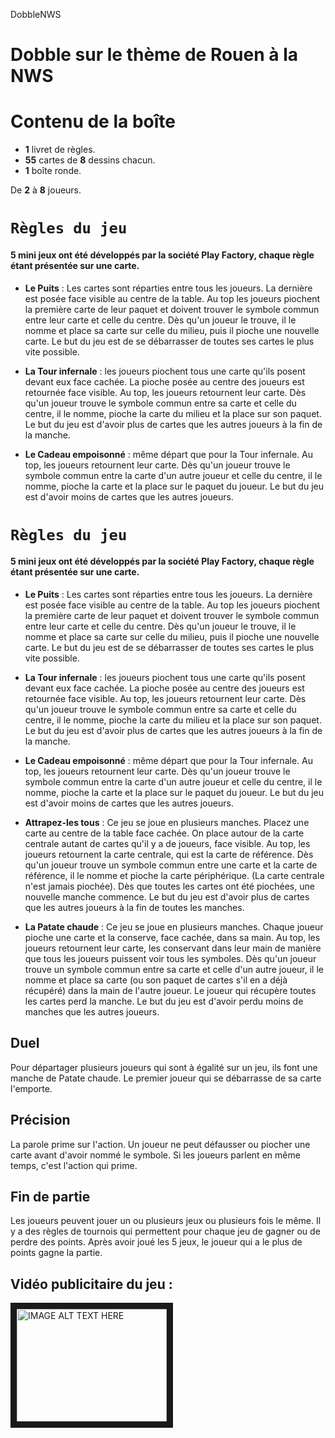 DobbleNWS
# Dobble sur le thème de Rouen à la NWS




# Contenu de la boîte

* **1** livret de règles.
* **55** cartes de **8** dessins chacun.
* **1** boîte ronde. 

De **2**  à **8** joueurs. 

# `Règles du jeu`


#### 5 mini jeux ont été développés par la société Play Factory, chaque règle étant présentée sur une carte.

* **Le Puits** : Les cartes sont réparties entre tous les joueurs. La dernière est posée face visible au centre de la table. Au top les joueurs piochent la première carte de leur paquet et doivent trouver le symbole commun entre leur carte et celle du centre. Dès qu'un joueur le trouve, il le nomme et place sa carte sur celle du milieu, puis il pioche une nouvelle carte. Le but du jeu est de se débarrasser de toutes ses cartes le plus vite possible.

* **La Tour infernale** : les joueurs piochent tous une carte qu'ils posent devant eux face cachée. La pioche posée au centre des joueurs est retournée face visible. Au top, les joueurs retournent leur carte. Dès qu'un joueur trouve le symbole commun entre sa carte et celle du centre, il le nomme, pioche la carte du milieu et la place sur son paquet. Le but du jeu est d'avoir plus de cartes que les autres joueurs à la fin de la manche.

* **Le Cadeau empoisonné** : même départ que pour la Tour infernale. Au top, les joueurs retournent leur carte. Dès qu'un joueur trouve le symbole commun entre la carte d'un autre joueur et celle du centre, il le nomme, pioche la carte et la place sur le paquet du joueur. Le but du jeu est d'avoir moins de cartes que les autres joueurs.

# `Règles du jeu`


#### 5 mini jeux ont été développés par la société Play Factory, chaque règle étant présentée sur une carte.

* **Le Puits** : Les cartes sont réparties entre tous les joueurs. La dernière est posée face visible au centre de la table. Au top les joueurs piochent la première carte de leur paquet et doivent trouver le symbole commun entre leur carte et celle du centre. Dès qu'un joueur le trouve, il le nomme et place sa carte sur celle du milieu, puis il pioche une nouvelle carte. Le but du jeu est de se débarrasser de toutes ses cartes le plus vite possible.

* **La Tour infernale** : les joueurs piochent tous une carte qu'ils posent devant eux face cachée. La pioche posée au centre des joueurs est retournée face visible. Au top, les joueurs retournent leur carte. Dès qu'un joueur trouve le symbole commun entre sa carte et celle du centre, il le nomme, pioche la carte du milieu et la place sur son paquet. Le but du jeu est d'avoir plus de cartes que les autres joueurs à la fin de la manche.

* **Le Cadeau empoisonné** : même départ que pour la Tour infernale. Au top, les joueurs retournent leur carte. Dès qu'un joueur trouve le symbole commun entre la carte d'un autre joueur et celle du centre, il le nomme, pioche la carte et la place sur le paquet du joueur. Le but du jeu est d'avoir moins de cartes que les autres joueurs.

* **Attrapez-les tous** : Ce jeu se joue en plusieurs manches. Placez une carte au centre de la table face cachée. On place autour de la carte centrale autant de cartes qu'il y a de joueurs, face visible. Au top, les joueurs retournent la carte centrale, qui est la carte de référence. Dès qu'un joueur trouve un symbole commun entre une carte et la carte de référence, il le nomme et pioche la carte périphérique. (La carte centrale n'est jamais piochée). Dès que toutes les cartes ont été piochées, une nouvelle manche commence. Le but du jeu est d'avoir plus de cartes que les autres joueurs à la fin de toutes les manches.

* **La Patate chaude** : Ce jeu se joue en plusieurs manches. Chaque joueur pioche une carte et la conserve, face cachée, dans sa main. Au top, les joueurs retournent leur carte, les conservant dans leur main de manière que tous les joueurs puissent voir tous les symboles. Dès qu'un joueur trouve un symbole commun entre sa carte et celle d'un autre joueur, il le nomme et place sa carte (ou son paquet de cartes s'il en a déjà récupéré) dans la main de l'autre joueur. Le joueur qui récupère toutes les cartes perd la manche. Le but du jeu est d'avoir perdu moins de manches que les autres joueurs.

## Duel 
Pour départager plusieurs joueurs qui sont à égalité sur un jeu, ils font une manche de Patate chaude. Le premier joueur qui se débarrasse de sa carte l'emporte.

## Précision 
La parole prime sur l'action. Un joueur ne peut défausser ou piocher une carte avant d'avoir nommé le symbole. Si les joueurs parlent en même temps, c'est l'action qui prime.

## Fin de partie
Les joueurs peuvent jouer un ou plusieurs jeux ou plusieurs fois le même. Il y a des règles de tournois qui permettent pour chaque jeu de gagner ou de perdre des points. Après avoir joué les 5 jeux, le joueur qui a le plus de points gagne la partie. 



## Vidéo publicitaire du jeu : 

<a href="https://www.youtube.com/watch?v=FV7LaOZplwI
" target="_blank"><img src="http://img.youtube.com/vi/YOUTUBE_VIDEO_ID_HERE/0.jpg" 
alt="IMAGE ALT TEXT HERE" width="240" height="180" border="10" /></a>